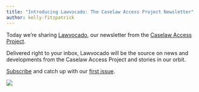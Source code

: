 ```yaml
---
title: "Introducing Lawvocado: The Caselaw Access Project Newsletter"
author: kelly-fitzpatrick
---
```

Today we’re sharing [Lawvocado](https://mailchi.mp/9fd9916b8b4f/lawvocado-the-caselaw-access-project-newsletter), our newsletter from the [Caselaw Access Project](https://case.law). 

Delivered right to your inbox, Lawvocado will be the source on news and developments from the Caselaw Access Project and stories in our orbit. 

[Subscribe](http://eepurl.com/gAqhs1) and catch up with our [first issue](https://mailchi.mp/9fd9916b8b4f/lawvocado-the-caselaw-access-project-newsletter).

![](https://lil-blog-media.s3.amazonaws.com/lawvocado.png)
